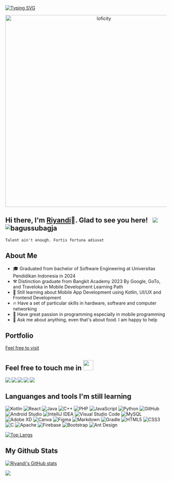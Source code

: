 [![Typing SVG](https://readme-typing-svg.herokuapp.com?color=00FFFF&size=29&multiline=true&width=700&lines=Welcome+To+Riyandi+Firman's+GitHub+Profile)](https://git.io/typing-svg)

<p align="center">
<img alt="loficity" width="600px" src="https://github.com/HyunCafe/HyunCafe/raw/main/assests/loficity.gif"</img>
</p>

## Hi there, I'm [Riyandi](https://github.com/riyandifirman)👋. Glad to see you here! &nbsp; ![](https://visitor-badge.glitch.me/badge?page_id=riyandifirman.riyandifirman) <img src="https://komarev.com/ghpvc/?username=riyandifirman&label=Profile%20views&color=0e75b6&style=flat" alt="bagussubagja" />
```
Talent ain't enough. Fortis fortuna adiuvat
```

## About Me
- 🎓 Graduated from bachelor of Software Engineering at Universitas Pendidikan Indonesia in 2024
- ⚒️ Distinction graduate from Bangkit Academy 2023 By Google, GoTo, and Traveloka in Mobile Development Learning Path
- 🚀 Still learning about Mobile App Development using Kotlin, UI/UX and Frontend Development
- 🔥 Have a set of particular skills in hardware, software and computer networking
- 💪 Have great passion in programming especially in mobile programming
- 💬 Ask me about anything, even that's about food. I am happy to help

## Portfolio
[Feel free to visit](https://www.riyandifirman.dev/)

## Feel free to touch me in <img src="https://github.com/TheDudeThatCode/TheDudeThatCode/blob/master/Assets/Handshake.gif" height="32px">

<a href="https://www.linkedin.com/in/riyandifirman/" target="blank" >
  <img align="left" src="https://img.shields.io/badge/LinkedIn-0077B5?style=for-the-badge&logo=linkedin&logoColor=white" />
</a>
<a href="https://discord.com/invite/gkdYKCBz" target="blank" >
  <img align="left" src="https://img.shields.io/badge/Discord-%235865F2.svg?style=for-the-badge&logo=discord&logoColor=white" />
</a>
<a href="mailto:riyandi.firman08@gmail.com" target="blank" >
  <img align="left" src="https://img.shields.io/badge/Gmail-D14836?style=for-the-badge&logo=gmail&logoColor=white" />
</a>
<a href="https://www.instagram.com/riyandifirman" target="blank" >
  <img align="left" src="https://img.shields.io/badge/Instagram-%23E4405F.svg?style=for-the-badge&logo=Instagram&logoColor=white" />
</a>
<a href="https://t.me/riyandifirman" target="blank" >
  <img align="left" src="https://img.shields.io/badge/Telegram-2CA5E0?style=for-the-badge&logo=telegram&logoColor=white" />
</a>

<br>

## Languanges and tools I'm still learning

![Kotlin](https://img.shields.io/badge/kotlin-%237F52FF.svg?style=for-the-badge&logo=kotlin&logoColor=white)
![React](https://img.shields.io/badge/react-%2300C4CC.svg?style=for-the-badge&logo=react&logoColor=white)
![Java](https://img.shields.io/badge/Java-ED8B00?style=for-the-badge&logo=openjdk&logoColor=white)
![C++](https://img.shields.io/badge/c++-%2300599C.svg?style=for-the-badge&logo=c%2B%2B&logoColor=white)
![PHP](https://img.shields.io/badge/php-%23777BB4.svg?style=for-the-badge&logo=php&logoColor=white)
![JavaScript](https://img.shields.io/badge/JavaScript-F7DF1E?style=for-the-badge&logo=javascript&logoColor=black)
![Python](https://img.shields.io/badge/python-3670A0?style=for-the-badge&logo=python&logoColor=ffdd54)
![GitHub](https://img.shields.io/badge/github-%23121011.svg?style=for-the-badge&logo=github&logoColor=white)
![Android Studio](https://img.shields.io/badge/Android%20Studio-3DDC84.svg?style=for-the-badge&logo=android-studio&logoColor=white)
![IntelliJ IDEA](https://img.shields.io/badge/IntelliJIDEA-000000.svg?style=for-the-badge&logo=intellij-idea&logoColor=white)
![Visual Studio Code](https://img.shields.io/badge/Visual%20Studio%20Code-0078d7.svg?style=for-the-badge&logo=visual-studio-code&logoColor=white)
![MySQL](https://img.shields.io/badge/mysql-%2300f.svg?style=for-the-badge&logo=mysql&logoColor=white)
![Adobe XD](https://img.shields.io/badge/Adobe%20XD-470137?style=for-the-badge&logo=Adobe%20XD&logoColor=#FF61F6)
![Canva](https://img.shields.io/badge/Canva-%2300C4CC.svg?style=for-the-badge&logo=Canva&logoColor=white)
![Figma](https://img.shields.io/badge/figma-%23F24E1E.svg?style=for-the-badge&logo=figma&logoColor=white)
![Markdown](https://img.shields.io/badge/markdown-%23000000.svg?style=for-the-badge&logo=markdown&logoColor=white)
![Gradle](https://img.shields.io/badge/Gradle-02303A.svg?style=for-the-badge&logo=Gradle&logoColor=white)
![HTML5](https://img.shields.io/badge/html5-%23E34F26.svg?style=for-the-badge&logo=html5&logoColor=white)
![CSS3](https://img.shields.io/badge/css3-%231572B6.svg?style=for-the-badge&logo=css3&logoColor=white)
![C](https://img.shields.io/badge/c-%2300599C.svg?style=for-the-badge&logo=c&logoColor=white)
![Apache](https://img.shields.io/badge/apache-%23D42029.svg?style=for-the-badge&logo=apache&logoColor=white)
![Firebase](https://img.shields.io/badge/firebase-%23039BE5.svg?style=for-the-badge&logo=firebase)
![Bootstrap](https://img.shields.io/badge/bootstrap-%23563D7C.svg?style=for-the-badge&logo=bootstrap&logoColor=white)
![Ant Design](https://img.shields.io/badge/antdesign-%23F24E1E.svg?style=for-the-badge&logo=antdesign&logoColor=white)

[![Top Langs](https://github-readme-stats.vercel.app/api/top-langs/?username=riyandifirman)](https://github.com/riyandifirman/github-readme-stats)

## My Github Stats
[![Riyandi's GitHub stats](https://github-readme-stats.vercel.app/api?username=riyandifirman)](https://github.com/riyandifirman/github-readme-stats)


<img src="https://imgur.com/rilHVxA.png"/> 
